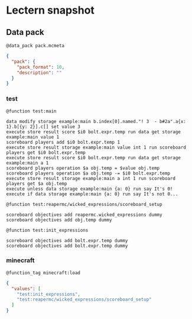 # Lectern snapshot

## Data pack

`@data_pack pack.mcmeta`

```json
{
  "pack": {
    "pack_format": 10,
    "description": ""
  }
}
```

### test

`@function test:main`

```mcfunction
data modify storage example:main b.index[0].named."! 3  - b#2a".a{x: 1}.b[{y: 2}].c[] set value 3
execute store result score $i0 bolt.expr.temp run data get storage example:main value 1
scoreboard players add $i0 bolt.expr.temp 1
execute store result storage example:main value int 1 run scoreboard players get $i0 bolt.expr.temp
execute store result score $i0 bolt.expr.temp run data get storage example:main a 1
scoreboard players operation $a obj.temp = $value obj.temp
scoreboard players operation $a obj.temp -= $i0 bolt.expr.temp
execute store result storage example:main a int 1 run scoreboard players get $a obj.temp
execute unless data storage example:main {a: 0} run say It's 0!
execute if data storage example:main {a: 0} run say It's not 0...
```

`@function test:reapermc/wicked_expressions/scoreboard_setup`

```mcfunction
scoreboard objectives add reapermc.wicked_expressions dummy
scoreboard objectives add obj.temp dummy
```

`@function test:init_expressions`

```mcfunction
scoreboard objectives add bolt.expr.temp dummy
scoreboard objectives add bolt.expr.temp dummy
```

### minecraft

`@function_tag minecraft:load`

```json
{
  "values": [
    "test:init_expressions",
    "test:reapermc/wicked_expressions/scoreboard_setup"
  ]
}
```
